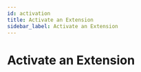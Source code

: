 ```yaml
---
id: activation
title: Activate an Extension
sidebar_label: Activate an Extension
---
```

# Activate an Extension